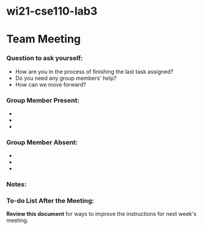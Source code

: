 # wi21-cse110-lab3
# Team Meeting

### Question to ask yourself:
* How are you in the process of finishing the last task assigned?
* Do you need any group members' help?
* How can we move forward?

### Group Member Present:
* 
* 
* 

### Group Member Absent:
* 
* 
* 

### Notes:


### To-do List After the Meeting:



**Review this document** for ways to improve the instructions for next week's meeting.
